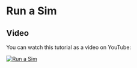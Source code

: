 # Run a Sim



## Video

You can watch this tutorial as a video on YouTube:

[![Run a Sim](http://img.youtube.com/vi/1_-6Vb2s10Y/0.jpg)](http://www.youtube.com/watch?v=1_-6Vb2s10Y "Run a Sim")
